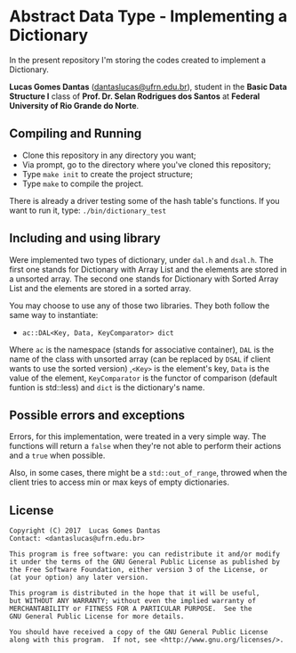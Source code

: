 # Abstract Data Type - Implementing a Dictionary

In the present repository I'm storing the codes created to implement a Dictionary.

<b>Lucas Gomes Dantas</b> (<dantaslucas@ufrn.edu.br>), student in the <b>Basic Data Structure I</b> class of <b>Prof. Dr. Selan
Rodrigues dos Santos</b> at <b>Federal University of Rio Grande do Norte</b>.

## Compiling and Running

* Clone this repository in any directory you want;
* Via prompt, go to the directory where you've cloned this repository;
* Type `make init` to create the project structure;
* Type `make` to compile the project.

There is already a driver testing some of the hash table's functions. If you want to run it, type: <code>./bin/dictionary_test</code>

## Including and using library

Were implemented two types of dictionary, under `dal.h` and `dsal.h`. The first one stands for Dictionary with Array List and the elements are stored in a unsorted array. The second one stands for Dictionary with Sorted Array List and the elements are stored in a sorted array. 

You may choose to use any of those two libraries. They both follow the same way to instantiate:

* `ac::DAL<Key, Data, KeyComparator> dict`

Where `ac` is the namespace (stands for associative container), `DAL` is the name of the class with unsorted array (can be replaced by `DSAL` if client wants to use the sorted version) ,`<Key>` is the element's key, `Data` is the value of the element, `KeyComparator` is the functor of comparison (default funtion is std::less) and `dict` is the dictionary's name.

## Possible errors and exceptions

Errors, for this implementation, were treated in a very simple way. The functions will return a `false` when they're not able to perform their actions and a `true` when possible.

Also, in some cases, there might be a `std::out_of_range`, throwed when the client tries to access min or max keys of empty dictionaries.

## License

    Copyright (C) 2017  Lucas Gomes Dantas
    Contact: <dantaslucas@ufrn.edu.br>

    This program is free software: you can redistribute it and/or modify
    it under the terms of the GNU General Public License as published by
    the Free Software Foundation, either version 3 of the License, or
    (at your option) any later version.

    This program is distributed in the hope that it will be useful,
    but WITHOUT ANY WARRANTY; without even the implied warranty of
    MERCHANTABILITY or FITNESS FOR A PARTICULAR PURPOSE.  See the
    GNU General Public License for more details.

    You should have received a copy of the GNU General Public License
    along with this program.  If not, see <http://www.gnu.org/licenses/>.
